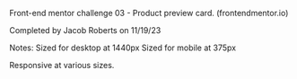 Front-end mentor challenge 03 - Product preview card. (frontendmentor.io)

Completed by Jacob Roberts on 11/19/23

Notes:
Sized for desktop at 1440px
Sized for mobile at 375px

Responsive at various sizes.


